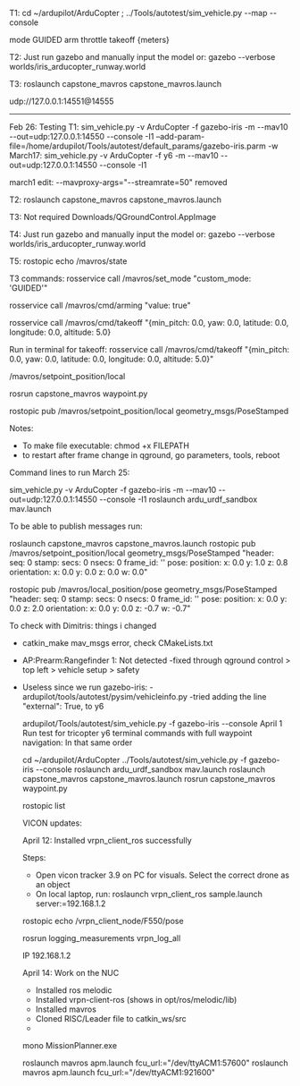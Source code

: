 T1:
cd ~/ardupilot/ArduCopter ; ../Tools/autotest/sim_vehicle.py --map --console

mode GUIDED
arm throttle 
takeoff {meters}

T2: Just run gazebo and manually input the model or:
gazebo --verbose worlds/iris_arducopter_runway.world

T3:
roslaunch capstone_mavros capstone_mavros.launch 

udp://127.0.0.1:14551@14555

------------------------------------

Feb 26: Testing
T1:
sim_vehicle.py -v ArduCopter -f gazebo-iris -m --mav10 --out=udp:127.0.0.1:14550 --console -I1 –add-param-file=/home/ardupilot/Tools/autotest/default_params/gazebo-iris.parm -w
March17: sim_vehicle.py -v ArduCopter -f y6 -m --mav10 --out=udp:127.0.0.1:14550 --console -I1 

march1 edit: --mavproxy-args="--streamrate=50" removed


T2:
roslaunch capstone_mavros capstone_mavros.launch

T3: Not required
Downloads/QGroundControl.AppImage

T4: Just run gazebo and manually input the model or:
gazebo --verbose worlds/iris_arducopter_runway.world

T5:
rostopic echo /mavros/state


T3 commands:
rosservice call /mavros/set_mode "custom_mode: 'GUIDED'"

rosservice call /mavros/cmd/arming "value: true"

rosservice call /mavros/cmd/takeoff "{min_pitch: 0.0, yaw: 0.0, latitude: 0.0, longitude: 0.0, altitude: 5.0}


Run in terminal for takeoff:
rosservice call /mavros/cmd/takeoff "{min_pitch: 0.0, yaw: 0.0, latitude: 0.0, longitude: 0.0, altitude: 5.0}" 

/mavros/setpoint_position/local

rosrun capstone_mavros waypoint.py

rostopic pub /mavros/setpoint_position/local geometry_msgs/PoseStamped

Notes:
- To make file executable: chmod +x FILEPATH
- to restart after frame change in qground, go parameters, tools, reboot


Command lines to run March 25:


sim_vehicle.py -v ArduCopter -f gazebo-iris -m --mav10 --out=udp:127.0.0.1:14550 --console -I1
roslaunch ardu_urdf_sandbox mav.launch

To be able to publish messages run:

roslaunch capstone_mavros capstone_mavros.launch
rostopic pub /mavros/setpoint_position/local geometry_msgs/PoseStamped "header:
  seq: 0
  stamp:
    secs: 0
    nsecs: 0
  frame_id: ''
pose:
  position:
    x: 0.0
    y: 1.0
    z: 0.8
  orientation:
    x: 0.0
    y: 0.0
    z: 0.0
    w: 0.0" 

rostopic pub /mavros/local_position/pose geometry_msgs/PoseStamped "header:
  seq: 0
  stamp:
    secs: 0
    nsecs: 0
  frame_id: ''
pose:
  position:
    x: 0.0
    y: 0.0
    z: 2.0
  orientation:
    x: 0.0
    y: 0.0
    z: -0.7
    w: -0.7"




To check with Dimitris: things i changed
- catkin_make mav_msgs error, check CMakeLists.txt

- AP:Prearm:Rangefinder 1: Not detected
  -fixed through qground control > top left > vehicle setup > safety

- Useless since we run gazebo-iris: 
  -ardupilot/tools/autotest/pysim/vehicleinfo.py
  -tried adding the line "external": True, to y6


    ardupilot/Tools/autotest/sim_vehicle.py -f gazebo-iris --console
  April 1 Run test for tricopter y6 terminal commands with full waypoint navigation: In that same order

  cd ~/ardupilot/ArduCopter
  ../Tools/autotest/sim_vehicle.py -f gazebo-iris --console 
  roslaunch ardu_urdf_sandbox mav.launch
  roslaunch capstone_mavros capstone_mavros.launch
  rosrun capstone_mavros waypoint.py


  rostopic list

  VICON updates:

  April 12: 
    Installed vrpn_client_ros successfully

    Steps:
    - Open vicon tracker 3.9 on PC for visuals. Select the correct drone as an object
    - On local laptop, run:
    roslaunch vrpn_client_ros sample.launch server:=192.168.1.2

    rostopic echo /vrpn_client_node/F550/pose

    rosrun logging_measurements vrpn_log_all


  IP 
    192.168.1.2


    April 14: Work on the NUC

    - Installed ros melodic
    - Installed vrpn-client-ros (shows in opt/ros/melodic/lib)
    - Installed mavros
    - Cloned RISC/Leader file to catkin_ws/src
    - 



    mono MissionPlanner.exe


    roslaunch mavros apm.launch fcu_url:="/dev/ttyACM1:57600"
    roslaunch mavros apm.launch fcu_url:="/dev/ttyACM1:921600"